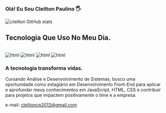 ### Olá! Eu Sou Cleilton Paulino 🖐️

![cleilton GitHub stats](https://github-readme-stats.vercel.app/api?username=Cleiltonpaulino&show_icons=true&theme=highcontrast)
## Tecnologia Que Uso No Meu Dia.
<div style="display: inline_block"><br/>
<img aling="center" alt="html" src="https://img.shields.io/badge/HTML-D14836?style=for-the-badge&logo=html5&logoColor=white"/>
<img aling="center" alt="html" src="https://img.shields.io/badge/CSS-239?&style=for-the-badge&logo=css3&logoColor=white"/>
<img aling="center" alt="html" src="https://img.shields.io/badge/JavaScript-F7DF1E?style=for-the-badge&logo=javascript&logoColor=black"/>
<img aling="center" alt="html" src="https://img.shields.io/badge/Git-D14832?style=for-the-badge&logo=git&logoColor=black"/><br/>

### A tecnologia transforma vidas.
Cursando Análise e Desenvolvimento de Sistemas, busco uma oportunidade como estagiário em Desenvolvimento Front-End para aplicar e aprofundar meus conhecimentos em JavaScript, HTML, CSS e contribuir para projetos que impactem positivamente o time e a empresa.


e-mail: cleiltoncp2012@gmail.com


